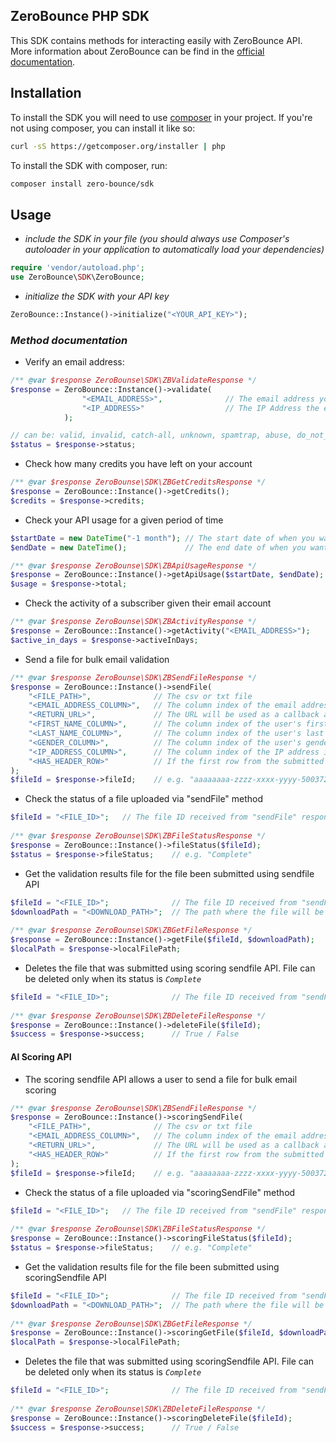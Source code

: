 ## ZeroBounce PHP SDK
 
This SDK contains methods for interacting easily with ZeroBounce API. 
More information about ZeroBounce can be find in the [official documentation](https://www.zerobounce.net/docs/).

## Installation
To install the SDK you will need to use [composer](https://getcomposer.org/) in your project.
If you're not using composer, you can install it like so:
```bash
curl -sS https://getcomposer.org/installer | php
```

To install the SDK with composer, run:
```bash
composer install zero-bounce/sdk
```

## Usage
- _include the SDK in your file (you should always use Composer's autoloader in your application to automatically load your dependencies)_
```php
require 'vendor/autoload.php';
use ZeroBounce\SDK\ZeroBounce;
```

- _initialize the SDK with your API key_
```php
ZeroBounce::Instance()->initialize("<YOUR_API_KEY>");
```

### _Method documentation_

- Verify an email address:
```php
/** @var $response ZeroBounse\SDK\ZBValidateResponse */
$response = ZeroBounce::Instance()->validate(
                "<EMAIL_ADDRESS>",              // The email address you want to validate
                "<IP_ADDRESS>"                  // The IP Address the email signed up from (Can be blank)
            );

// can be: valid, invalid, catch-all, unknown, spamtrap, abuse, do_not_mail
$status = $response->status;
```

- Check how many credits you have left on your account
```php
/** @var $response ZeroBounse\SDK\ZBGetCreditsResponse */
$response = ZeroBounce::Instance()->getCredits();
$credits = $response->credits;
```

- Check your API usage for a given period of time
```php
$startDate = new DateTime("-1 month"); // The start date of when you want to view API usage
$endDate = new DateTime();             // The end date of when you want to view API usage

/** @var $response ZeroBounse\SDK\ZBApiUsageResponse */
$response = ZeroBounce::Instance()->getApiUsage($startDate, $endDate);
$usage = $response->total;
```

- Check the activity of a subscriber given their email account
```php
/** @var $response ZeroBounse\SDK\ZBActivityResponse */
$response = ZeroBounce::Instance()->getActivity("<EMAIL_ADDRESS>");
$active_in_days = $response->activeInDays;
```

- Send a file for bulk email validation
```php
/** @var $response ZeroBounse\SDK\ZBSendFileResponse */
$response = ZeroBounce::Instance()->sendFile(
    "<FILE_PATH>",              // The csv or txt file
    "<EMAIL_ADDRESS_COLUMN>",   // The column index of the email address in the file. Index starts at 1
    "<RETURN_URL>",             // The URL will be used as a callback after the file is sent
    "<FIRST_NAME_COLUMN>",      // The column index of the user's first name in the file
    "<LAST_NAME_COLUMN>",       // The column index of the user's last name in the file
    "<GENDER_COLUMN>",          // The column index of the user's gender in the file
    "<IP_ADDRESS_COLUMN>",      // The column index of the IP address in the file
    "<HAS_HEADER_ROW>"          // If the first row from the submitted file is a header row. True or False
);
$fileId = $response->fileId;    // e.g. "aaaaaaaa-zzzz-xxxx-yyyy-5003727fffff"
```

- Check the status of a file uploaded via "sendFile" method
```php
$fileId = "<FILE_ID>";   // The file ID received from "sendFile" response
 
/** @var $response ZeroBounse\SDK\ZBFileStatusResponse */
$response = ZeroBounce::Instance()->fileStatus($fileId);
$status = $response->fileStatus;    // e.g. "Complete"
```

- Get the validation results file for the file been submitted using sendfile API
```php
$fileId = "<FILE_ID>";              // The file ID received from "sendFile" response
$downloadPath = "<DOWNLOAD_PATH>";  // The path where the file will be downloaded
 
/** @var $response ZeroBounse\SDK\ZBGetFileResponse */
$response = ZeroBounce::Instance()->getFile($fileId, $downloadPath);
$localPath = $response->localFilePath;
```

- Deletes the file that was submitted using scoring sendfile API. File can be deleted only when its status is _`Complete`_
```php
$fileId = "<FILE_ID>";              // The file ID received from "sendFile" response
 
/** @var $response ZeroBounse\SDK\ZBDeleteFileResponse */
$response = ZeroBounce::Instance()->deleteFile($fileId);
$success = $response->success;      // True / False
```

#### AI Scoring API
- The scoring sendfile API allows a user to send a file for bulk email scoring
```php
/** @var $response ZeroBounse\SDK\ZBSendFileResponse */
$response = ZeroBounce::Instance()->scoringSendFile(
    "<FILE_PATH>",              // The csv or txt file
    "<EMAIL_ADDRESS_COLUMN>",   // The column index of the email address in the file. Index starts at 1
    "<RETURN_URL>",             // The URL will be used as a callback after the file is sent
    "<HAS_HEADER_ROW>"          // If the first row from the submitted file is a header row. True or False
);
$fileId = $response->fileId;    // e.g. "aaaaaaaa-zzzz-xxxx-yyyy-5003727fffff"
```

- Check the status of a file uploaded via "scoringSendFile" method
```php
$fileId = "<FILE_ID>";   // The file ID received from "sendFile" response
 
/** @var $response ZeroBounse\SDK\ZBFileStatusResponse */
$response = ZeroBounce::Instance()->scoringFileStatus($fileId);
$status = $response->fileStatus;    // e.g. "Complete"
```

- Get the validation results file for the file been submitted using scoringSendfile API
```php
$fileId = "<FILE_ID>";              // The file ID received from "sendFile" response
$downloadPath = "<DOWNLOAD_PATH>";  // The path where the file will be downloaded
 
/** @var $response ZeroBounse\SDK\ZBGetFileResponse */
$response = ZeroBounce::Instance()->scoringGetFile($fileId, $downloadPath);
$localPath = $response->localFilePath;
```

- Deletes the file that was submitted using scoringSendfile API. File can be deleted only when its status is _`Complete`_
```php
$fileId = "<FILE_ID>";              // The file ID received from "sendFile" response
 
/** @var $response ZeroBounse\SDK\ZBDeleteFileResponse */
$response = ZeroBounce::Instance()->scoringDeleteFile($fileId);
$success = $response->success;      // True / False
```
